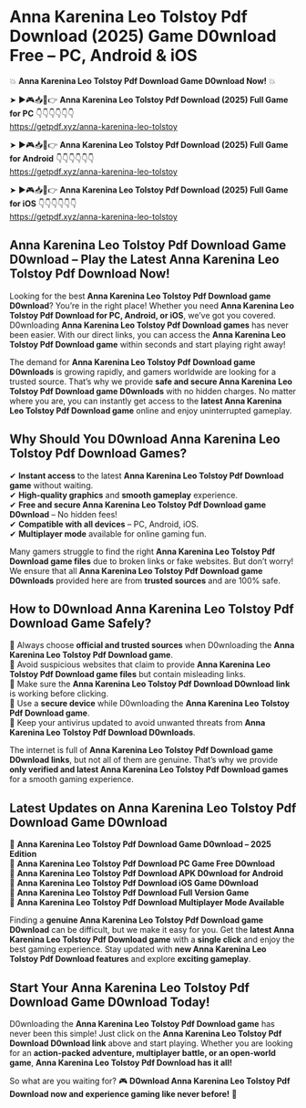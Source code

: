 # Anna Karenina Leo Tolstoy Pdf Download (2025) Game D0wnload Free – PC, Android & iOS

💥 **Anna Karenina Leo Tolstoy Pdf Download Game D0wnload Now!** 💥  

➤ ►🎮📥📱👉 **Anna Karenina Leo Tolstoy Pdf Download (2025) Full Game for PC** 👇👇👇👇👇👇  
https://getpdf.xyz/anna-karenina-leo-tolstoy  

➤ ►🎮📥📱👉 **Anna Karenina Leo Tolstoy Pdf Download (2025) Full Game for Android** 👇👇👇👇👇👇  
https://getpdf.xyz/anna-karenina-leo-tolstoy  

➤ ►🎮📥📱👉 **Anna Karenina Leo Tolstoy Pdf Download (2025) Full Game for iOS** 👇👇👇👇👇👇  
https://getpdf.xyz/anna-karenina-leo-tolstoy  

## Anna Karenina Leo Tolstoy Pdf Download Game D0wnload – Play the Latest Anna Karenina Leo Tolstoy Pdf Download Now!

Looking for the best **Anna Karenina Leo Tolstoy Pdf Download game D0wnload**? You’re in the right place! Whether you need **Anna Karenina Leo Tolstoy Pdf Download for PC, Android, or iOS**, we’ve got you covered. D0wnloading **Anna Karenina Leo Tolstoy Pdf Download games** has never been easier. With our direct links, you can access the **Anna Karenina Leo Tolstoy Pdf Download game** within seconds and start playing right away!  

The demand for **Anna Karenina Leo Tolstoy Pdf Download game D0wnloads** is growing rapidly, and gamers worldwide are looking for a trusted source. That’s why we provide **safe and secure Anna Karenina Leo Tolstoy Pdf Download game D0wnloads** with no hidden charges. No matter where you are, you can instantly get access to the **latest Anna Karenina Leo Tolstoy Pdf Download game** online and enjoy uninterrupted gameplay.  

## **Why Should You D0wnload Anna Karenina Leo Tolstoy Pdf Download Games?**  

✔ **Instant access** to the latest **Anna Karenina Leo Tolstoy Pdf Download game** without waiting.  
✔ **High-quality graphics** and **smooth gameplay** experience.  
✔ **Free and secure Anna Karenina Leo Tolstoy Pdf Download game D0wnload** – No hidden fees!  
✔ **Compatible with all devices** – PC, Android, iOS.  
✔ **Multiplayer mode** available for online gaming fun.  

Many gamers struggle to find the right **Anna Karenina Leo Tolstoy Pdf Download game files** due to broken links or fake websites. But don’t worry! We ensure that all **Anna Karenina Leo Tolstoy Pdf Download game D0wnloads** provided here are from **trusted sources** and are 100% safe.  

## **How to D0wnload Anna Karenina Leo Tolstoy Pdf Download Game Safely?**  

📌 Always choose **official and trusted sources** when D0wnloading the **Anna Karenina Leo Tolstoy Pdf Download game**.  
📌 Avoid suspicious websites that claim to provide **Anna Karenina Leo Tolstoy Pdf Download game files** but contain misleading links.  
📌 Make sure the **Anna Karenina Leo Tolstoy Pdf Download D0wnload link** is working before clicking.  
📌 Use a **secure device** while D0wnloading the **Anna Karenina Leo Tolstoy Pdf Download game**.  
📌 Keep your antivirus updated to avoid unwanted threats from **Anna Karenina Leo Tolstoy Pdf Download D0wnloads**.  

The internet is full of **Anna Karenina Leo Tolstoy Pdf Download game D0wnload links**, but not all of them are genuine. That’s why we provide **only verified and latest Anna Karenina Leo Tolstoy Pdf Download games** for a smooth gaming experience.  

## **Latest Updates on Anna Karenina Leo Tolstoy Pdf Download Game D0wnload**  

🔹 **Anna Karenina Leo Tolstoy Pdf Download Game D0wnload – 2025 Edition**  
🔹 **Anna Karenina Leo Tolstoy Pdf Download PC Game Free D0wnload**  
🔹 **Anna Karenina Leo Tolstoy Pdf Download APK D0wnload for Android**  
🔹 **Anna Karenina Leo Tolstoy Pdf Download iOS Game D0wnload**  
🔹 **Anna Karenina Leo Tolstoy Pdf Download Full Version Game**  
🔹 **Anna Karenina Leo Tolstoy Pdf Download Multiplayer Mode Available**  

Finding a **genuine Anna Karenina Leo Tolstoy Pdf Download game D0wnload** can be difficult, but we make it easy for you. Get the **latest Anna Karenina Leo Tolstoy Pdf Download game** with a **single click** and enjoy the best gaming experience. Stay updated with **new Anna Karenina Leo Tolstoy Pdf Download features** and explore **exciting gameplay**.  

## **Start Your Anna Karenina Leo Tolstoy Pdf Download Game D0wnload Today!**  

D0wnloading the **Anna Karenina Leo Tolstoy Pdf Download game** has never been this simple! Just click on the **Anna Karenina Leo Tolstoy Pdf Download D0wnload link** above and start playing. Whether you are looking for an **action-packed adventure, multiplayer battle, or an open-world game**, **Anna Karenina Leo Tolstoy Pdf Download has it all!**  

So what are you waiting for? 🎮 **D0wnload Anna Karenina Leo Tolstoy Pdf Download now and experience gaming like never before!** 🚀  